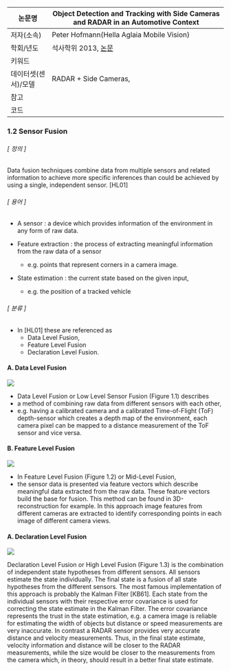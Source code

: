 |논문명 |Object Detection and Tracking with Side Cameras and RADAR in an Automotive Context |
| --- | --- |
| 저자\(소속\) | Peter Hofmann\(Hella Aglaia Mobile Vision\) |
| 학회/년도 | 석사학위 2013, [논문](http://www.mi.fu-berlin.de/inf/groups/ag-ki/Theses/Completed-theses/Master_Diploma-theses/2013/Hofmann/Master-Hofmann.pdf?1381479774) |
| 키워드 | |
| 데이터셋(센서)/모델 |RADAR + Side Cameras, |
| 참고 | |
| 코드 | |


### 1.2 Sensor Fusion

###### [ 정의 ]

Data fusion techniques combine data from multiple sensors and related information to achieve more specific inferences than could be achieved by using a single, independent sensor. [HL01]

###### [ 용어 ]

- A sensor : a device which provides information of the environment in any form of raw data. 

- Feature extraction : the process of extracting meaningful information from the raw data of a sensor
	-  e.g. points that represent corners in a camera image. 

- State estimation : the current state based on the given input, 
	- e.g. the position of a tracked vehicle

###### [ 분류 ]

- In [HL01] these are referenced as 
	- Data Level Fusion, 
	- Feature Level Fusion 
	- Declaration Level Fusion. 

#### A. Data Level Fusion

![](https://i.imgur.com/VISRuZz.png)

- Data Level Fusion or Low Level Sensor Fusion (Figure 1.1) describes 
- a method of combining raw data from different sensors with each other,
- e.g. having a calibrated camera and a calibrated Time-of-Flight (ToF) depth-sensor which creates a depth map of the environment, each camera pixel can be mapped to a distance measurement of the ToF sensor and vice versa.

#### B. Feature Level Fusion

![](https://i.imgur.com/NQv8AFk.png)

- In Feature Level Fusion (Figure 1.2) or Mid-Level Fusion, 
- the sensor data is presented via feature vectors which describe meaningful data extracted from the
raw data. These feature vectors build the base for fusion. This method can be
found in 3D-reconstruction for example. In this approach image features from
different cameras are extracted to identify corresponding points in each image of
different camera views.

#### A. Declaration Level Fusion

![](https://i.imgur.com/ezCh0VE.png)

Declaration Level Fusion or High Level Fusion (Figure 1.3) is the combination
of independent state hypotheses from different sensors. All sensors estimate the
state individually. The final state is a fusion of all state hypotheses from the
different sensors. The most famous implementation of this approach is probably
the Kalman Filter [KB61]. Each state from the individual sensors with their
respective error covariance is used for correcting the state estimate in the Kalman
Filter. The error covariance represents the trust in the state estimation, e.g. a
camera image is reliable for estimating the width of objects but distance or speed
measurements are very inaccurate. In contrast a RADAR sensor provides very
accurate distance and velocity measurements. Thus, in the final state estimate,
velocity information and distance will be closer to the RADAR measurements,
while the size would be closer to the measurements from the camera which, in
theory, should result in a better final state estimate.
<!--stackedit_data:
eyJoaXN0b3J5IjpbOTg5MDE2ODgxXX0=
-->